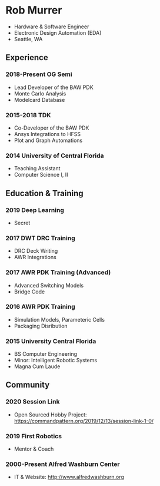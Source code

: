 # Rob Murrer
* Hardware & Software Engineer
* Electronic Design Automation (EDA)
* Seattle, WA

## Experience
### 2018-Present OG Semi
- Lead Developer of the BAW PDK
- Monte Carlo Analysis
- Modelcard Database

### 2015-2018 TDK
- Co-Developer of the BAW PDK
- Ansys Integrations to HFSS
- Plot and Graph Automations

### 2014 University of Central Florida
- Teaching Assistant
- Computer Science I, II

## Education & Training

### 2019 Deep Learning
- Secret

### 2017 DWT DRC Training
- DRC Deck Writing
- AWR Integrations

### 2017 AWR PDK Training (Advanced)
- Advanced Switching Models
- Bridge Code

### 2016 AWR PDK Training
- Simulation Models, Parameteric Cells
- Packaging Disribution

### 2015 University Central Florida
* BS Computer Engineering
* Minor: Intelligent Robotic Systems
* Magna Cum Laude

## Community

### 2020 Session Link
- Open Sourced Hobby Project: https://commandpattern.org/2019/12/13/session-link-1-0/

### 2019 First Robotics
- Mentor & Coach 

### 2000-Present Alfred Washburn Center
- IT & Website: http://www.alfredwashburn.org
